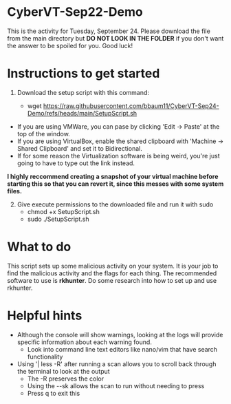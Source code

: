 # CyberVT-Sep22-Demo

This is the activity for Tuesday, September 24. Please download the file from the main directory but **DO NOT LOOK IN THE FOLDER** if you don't want the answer to be spoiled for you. Good luck!

# Instructions to get started

1. Download the setup script with this command:

    - wget https://raw.githubusercontent.com/bbaum11/CyberVT-Sep24-Demo/refs/heads/main/SetupScript.sh

- If you are using VMWare, you can pase by clicking 'Edit -> Paste' at the top of the window.
- If you are using VirtualBox, enable the shared clipboard with 'Machine -> Shared Clipboard' and set it to Bidirectional.
- If for some reason the Virtualization software is being weird, you're just going to have to type out the link instead.

**I highly reccommend creating a snapshot of your virtual machine before starting this so that you can revert it, since this messes with some system files.**

2. Give execute permissions to the downloaded file and run it with sudo
    - chmod +x SetupScript.sh
    - sudo ./SetupScript.sh

# What to do
This script sets up some malicious activity on your system. It is your job to find the malicious activity and the flags for each thing. The recommended software to use is **rkhunter**. Do some research into how to set up and use rkhunter.

# Helpful hints
- Although the console will show warnings, looking at the logs will provide specific information about each warning found.
    - Look into command line text editors like nano/vim that have search functionality 
- Using '| less -R' after running a scan allows you to scroll back through the terminal to look at the output
  - The -R preserves the color
  - Using the --sk allows the scan to run without needing to press <ENTER>
  - Press q to exit this
